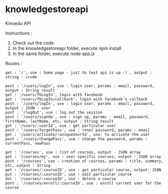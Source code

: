 knowledgestoreapi
=================

Kinoedu API

Instructions : 

1. Check out the code.
2. In the knowledgestoreapi folder, execute npm install
3. In the same folder, execute node app.js


Routes : 

    get : '/', use : home page - just to test api is up :) , output : string - crude

    post : '/users/logIn', use : login user, params : email, password, output : String result
    get : '/users/fbLogIn', login with facebook
    get : '/users/fbLogIn/callback', login with facebook's callback
    post : '/users/logIn', use : login user, params : email, password, output : JSON - user
    post : '/logOut', use : log out the session
    post : '/users/signUp', use : sign up, params : email, password, firstName, lastName, etc, output : String result
    get : '/users/:userId', use : get particular user
    post : '/users/forgotPass', use : reset password, params : email
    get : '/users/activate/:uniqueUserId', use: to activate the user
    post : '/users/changePass', use : change the password, params : currentPass, newPass

    get : '/courses', use : list of courses, output - JSON array
    get : '/courses/my', use : user specific courses, output - JSON array
    post : '/courses', use - creation of courses, params : title, summary, etc, output : String 
    get : '/courses/:courseID', use : get particular course, output: JSON
    put : '/courses/:courseID', use : edit particular course
    del : '/courses/:courseID', use : delete a course
    post : '/courses/enroll/:courseID', use : enroll current user for the course

